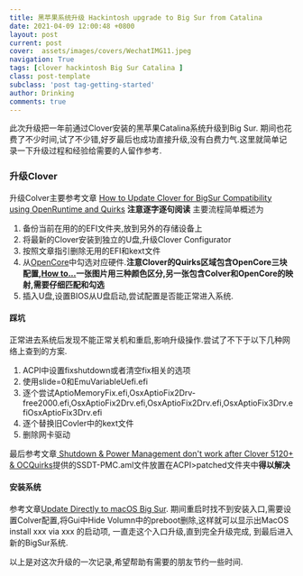 ```yaml
---
title: 黑苹果系统升级 Hackintosh upgrade to Big Sur from Catalina
date: 2021-04-09 12:00:48 +0800
layout: post
current: post
cover:  assets/images/covers/WechatIMG11.jpeg
navigation: True
tags: [clover hackintosh Big Sur Catalina ]
class: post-template
subclass: 'post tag-getting-started'
author: Drinking
comments: true
---
```


此次升级把一年前通过Clover安装的黑苹果Catalina系统升级到Big Sur. 期间也花费了不少时间,试了不少错,好歹最后也成功直接升级,没有白费力气.这里就简单记录一下升级过程和经验给需要的人留作参考.

### 升级Clover
升级Colver主要参考文章 [How to Update Clover for BigSur Compatibility using OpenRuntime and Quirks](https://www.insanelymac.com/forum/topic/345789-guide-how-to-update-clover-for-bigsur-compatibility-using-openruntime-and-quirks-v5123/) **注意逐字逐句阅读**
主要流程简单概述为
1. 备份当前在用的的EFI文件夹,放到另外的存储设备上
2. 将最新的Clover安装到独立的U盘,升级Clover Configurator
3. 按照文章指引删除无用的EFI和kext文件
4. 从[OpenCore](https://dortania.github.io/OpenCore-Install-Guide/config.plist/#selecting-your-platform)中勾选对应硬件.**注意Clover的Quirks区域包含OpenCore三块配置,[How to...](https://www.insanelymac.com/forum/topic/345789-guide-how-to-update-clover-for-bigsur-compatibility-using-openruntime-and-quirks-v5123/)一张图片用三种颜色区分,另一张包含Colver和OpenCore的映射,需要仔细匹配和勾选**
5. 插入U盘,设置BIOS从U盘启动,尝试配置是否能正常进入系统.

#### 踩坑
正常进去系统后发现不能正常关机和重启,影响升级操作.尝试了不下于以下几种网络上查到的方案.
1. ACPI中设置fixshutdown或者清空fix相关的选项
2. 使用slide=0和EmuVariableUefi.efi
3. 逐个尝试AptioMemoryFix.efi,OsxAptioFix2Drv-free2000.efi,OsxAptioFix2Drv.efi,OsxAptioFix2Drv.efi,OsxAptioFix3Drv.efiOsxAptioFix3Drv.efi
4. 逐个替换旧Covler中的kext文件
5. 删除网卡驱动

最后参考文章[ Shutdown & Power Management don't work after Clover 5120+ & OCQuirks](https://www.tonymacx86.com/threads/shutdown-power-management-dont-work-after-clover-5120-ocquirks.304793/page-2)提供的SSDT-PMC.aml文件放置在ACPI>patched文件夹中**得以解决**

#### 安装系统
参考文章[Update Directly to macOS Big Sur](https://www.tonymacx86.com/threads/update-directly-to-macos-big-sur.304629/). 
期间重启时找不到安装入口,需要设置Colver配置,将Gui中Hide Volumn中的preboot删除,这样就可以显示出MacOS install xxx via xxx 的启动项, 一直走这个入口升级,直到完全升级完成, 到最后进入新的BigSur系统.

以上是对这次升级的一次记录,希望帮助有需要的朋友节约一些时间.